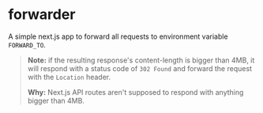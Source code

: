 # forwarder

A simple next.js app to forward all requests to environment variable `FORWARD_TO`.

> **Note:** if the resulting response's content-length is bigger than 4MB, it will respond with a status code of
> `302 Found` and forward the request with the `Location` header.
>
> **Why:** Next.js API routes aren't supposed to respond with anything bigger than 4MB.
